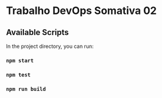 # Trabalho DevOps Somativa 02

## Available Scripts

In the project directory, you can run:

### `npm start`
### `npm test`
### `npm run build`

